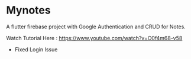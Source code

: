 # Mynotes

A flutter firebase project with Google Authentication and CRUD for Notes.

Watch Tutorial Here : https://www.youtube.com/watch?v=O0f4m68-v58

- Fixed Login Issue 